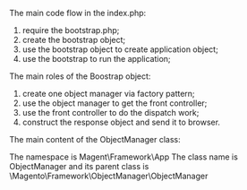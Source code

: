 The main code flow in the index.php:

1. require the bootstrap.php;
2. create the bootstrap object;
3. use the bootstrap object to create application object;
4. use the bootstrap to run the application;

The main roles of the Boostrap object:

1. create one object manager via factory pattern;
2. use the object manager to get the front controller;
3. use the front controller to do the dispatch work;
4. construct the response object and send it to browser.

The main content of the ObjectManager class:

The namespace is Magent\Framework\App
The class name is ObjectManager and its parent class is \Magento\Framework\ObjectManager\ObjectManager


